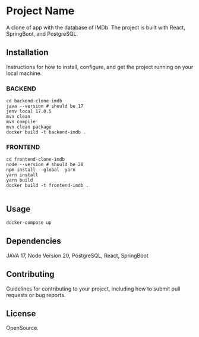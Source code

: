 # Project Name

A clone of app with the database of IMDb. The project is built with React, SpringBoot, and PostgreSQL.

## Installation

Instructions for how to install, configure, and get the project running on your local machine.

### BACKEND

```
cd backend-clone-imdb
java --version # should be 17
jenv local 17.0.5
mvn clean 
mvn compile
mvn clean package
docker build -t backend-imdb . 
```

### FRONTEND


```
cd frontend-clone-imdb
node --version # should be 20
npm install --global  yarn
yarn install 
yarn build
docker build -t frontend-imdb . 


```

## Usage
```bash
docker-compose up
```

## Dependencies

JAVA 17, Node Version 20, PostgreSQL, React, SpringBoot

## Contributing

Guidelines for contributing to your project, including how to submit pull requests or bug reports.

## License

OpenSource.
